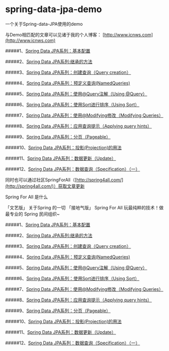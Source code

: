 # spring-data-jpa-demo
一个关于Spring-data-JPA使用的demo

与Demo相匹配的文章可以见诸于我的个人博客：
[http://www.icnws.com](http://www.icnws.com)

#####1、[Spring Data JPA系列：基本配置](http://www.icnws.com/?p=491)

#####2、[Spring Data JPA系列:继承的方法](http://www.icnws.com/?p=497)

#####3、[Spring Data JPA系列：创建查询（Query creation）](http://www.icnws.com/?p=508)

#####4、[Spring Data JPA系列：预定义查询(NamedQueries)](http://www.icnws.com/?p=506)

#####5、[Spring Data JPA系列：使用@Query注解（Using @Query）](http://www.icnws.com/?p=526)

#####6、[Spring Data JPA系列：使用Sort进行排序（Using Sort）](http://www.icnws.com/?p=530)

#####7、[Spring Data JPA系列：使用@Modifying修改（Modifying Queries）](http://www.icnws.com/?p=538)

#####8、[Spring Data JPA系列：应用查询提示（Applying query hints）](http://www.icnws.com/?p=542)

#####9、[Spring Data JPA系列：分页（Pageable）](http://www.icnws.com/?p=552)

#####10、[Spring Data JPA系列：投影(Projection)的用法](http://www.icnws.com/?p=556)

#####11、[Spring Data JPA系列：数据更新（Update）](http://www.icnws.com/?p=565)

#####12、[Spring Data JPA系列：数据查询（Specification）（一）](http://www.icnws.com/?p=569)

同时也可以通过社区SpringForAll（[http://spring4all.com/](http://spring4all.com/)）获取文章更新

Spring For All 是什么

「文艺版」
关于Spring 的一切
「接地气版」
Spring For All 玩最纯粹的技术！做最专业的 Spring 民间组织~

#####1、[Spring Data JPA系列：基本配置](http://spring4all.com/article/95 "Spring Data JPA系列：基本配置")

#####2、[Spring Data JPA系列:继承的方法](http://spring4all.com/article/96)

#####3、[Spring Data JPA系列：创建查询（Query creation）](http://spring4all.com/article/98)

#####4、[Spring Data JPA系列：预定义查询(NamedQueries)](http://spring4all.com/article/100)

#####5、[Spring Data JPA系列：使用@Query注解（Using @Query）](http://spring4all.com/article/104)

#####6、[Spring Data JPA系列：使用Sort进行排序（Using Sort）](http://spring4all.com/article/105)

#####7、[Spring Data JPA系列：使用@Modifying修改（Modifying Queries）](http://spring4all.com/article/110)

#####8、[Spring Data JPA系列：应用查询提示（Applying query hints）](http://spring4all.com/article/114)

#####9、[Spring Data JPA系列：分页（Pageable）](http://spring4all.com/article/118)

#####10、[Spring Data JPA系列：投影(Projection)的用法](http://spring4all.com/article/119)

#####11、[Spring Data JPA系列：数据更新（Update）](http://spring4all.com/article/128)

#####12、[Spring Data JPA系列：数据查询（Specification）（一）](http://spring4all.com/article/133)
